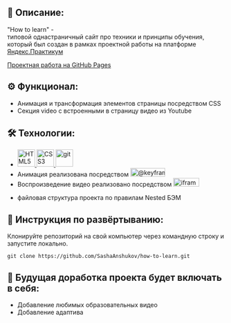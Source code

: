## 📖 Описание: 
"How to learn" -<br />
типовой однастраничный сайт про техники и принципы обучения, который был cоздан в рамках проектной работы на платформе<br />
[Яндекс.Практикум](https://praktikum.yandex.ru/web/)

[Проектная работа на GitHub Pages](https://sashaanshukov.github.io/how-to-learn) 

## ⚙️ Функционал:

* Анимация и трансформация элементов страницы посредством CSS 
* Секция video с встроенными в страницу видео из Youtube

## :hammer_and_wrench: Технологии:

* <div>
    <a href="https://www.w3.org/TR/html5/" title="HTML5">
      <img src="https://github.com/get-icon/geticon/raw/master/icons/html-5.svg" alt="HTML5" width="40px" height="40px">
    </a>
    <a href="https://www.w3.org/TR/CSS/" title="CSS3">
      <img src="https://github.com/get-icon/geticon/raw/master/icons/css-3.svg" alt="CSS3" width="40px" height="40px">
    </a>
    <a href="https://git-scm.com/" title="git">
      <img src="https://raw.githubusercontent.com/get-icon/geticon/master/icons/git.svg" alt="git" width="40px" height="40px">
    </a>
  </div>

* <div id="badges" style="white-space: nowrap"> 
    Анимация реализована посредством 
    <a href="https://learn.javascript.ru/css-animations#klyuchevye-kadryL">
       <img src="https://img.shields.io/badge/@keyframes-blue?style=for-the-badge&logo=@keyframes&logoColor=white"
            alt="@keyframes Badge"
            width="80px" height="20px"
       />
    </a>
  </div>
* <div id="badges"> 
    Воспроизведение видео реализовано посредством
    <a href="https://learn.javascript.ru/iframes">
       <img src="https://img.shields.io/badge/iframe-blue?style=for-the-badge&logo=iframe&logoColor=white"
          alt="iframe Badge"
          width="60px" height="20px"
       />
    </a>
  </div>
* файловая структура проекта по правилам Nested БЭМ

## 🚀 Инструкция по развёртыванию:
Клонируйте репозиторий на свой компьютер через командную строку и запустите локально.
```
git clone https://github.com/SashaAnshukov/how-to-learn.git
```

## 🤖 Будущая доработка проекта будет включать в себя: 

* Добавление любимых образовательных видео
* Добавление адаптива
